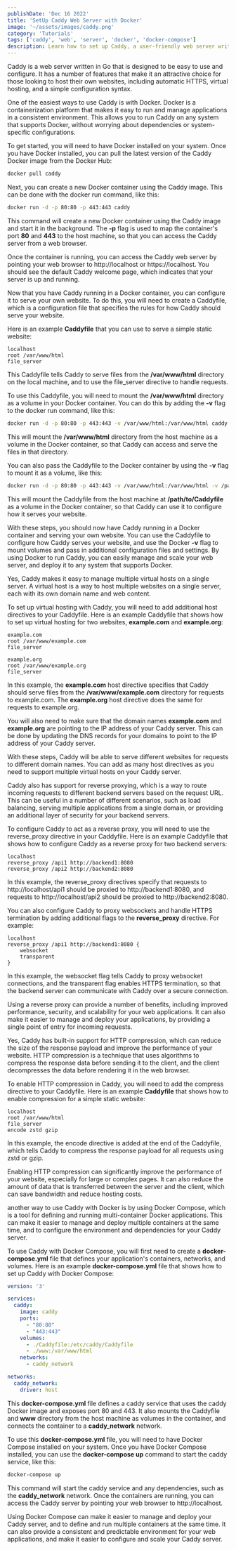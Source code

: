 ```yaml
---
publishDate: 'Dec 16 2022'
title: 'SetUp Caddy Web Server with Docker'
image: '~/assets/images/caddy.png'
category: 'Tutorials'
tags: ['caddy', 'web', 'server', 'docker', 'docker-compose']
description: Learn how to set up Caddy, a user-friendly web server written in Go, using Docker. This tutorial provides step-by-step instructions for installing Docker, pulling the Caddy Docker image, and creating a Docker container. Discover how to customize Caddy for your website by creating a Caddyfile and mounting directories as volumes. Explore advanced features such as virtual hosting, reverse proxy configuration, and enabling HTTP compression. Alternatively, learn how to use Docker Compose for managing and deploying your Caddy server. Improve your web server management and scalability with Caddy and Docker.
---
```


Caddy is a web server written in Go that is designed to be easy to use and configure. It has a number of features that make it an attractive choice for those looking to host their own websites, including automatic HTTPS, virtual hosting, and a simple configuration syntax.

One of the easiest ways to use Caddy is with Docker. Docker is a containerization platform that makes it easy to run and manage applications in a consistent environment. This allows you to run Caddy on any system that supports Docker, without worrying about dependencies or system-specific configurations.

To get started, you will need to have Docker installed on your system. Once you have Docker installed, you can pull the latest version of the Caddy Docker image from the Docker Hub:


```bash
docker pull caddy
```

Next, you can create a new Docker container using the Caddy image. This can be done with the docker run command, like this:


```bash
docker run -d -p 80:80 -p 443:443 caddy
```

This command will create a new Docker container using the Caddy image and start it in the background. The **-p** flag is used to map the container's port **80** and **443** to the host machine, so that you can access the Caddy server from a web browser.

Once the container is running, you can access the Caddy web server by pointing your web browser to http://localhost or https://localhost. You should see the default Caddy welcome page, which indicates that your server is up and running.

Now that you have Caddy running in a Docker container, you can configure it to serve your own website. To do this, you will need to create a Caddyfile, which is a configuration file that specifies the rules for how Caddy should serve your website.

Here is an example **Caddyfile** that you can use to serve a simple static website:

```
localhost
root /var/www/html
file_server
```

This Caddyfile tells Caddy to serve files from the **/var/www/html** directory on the local machine, and to use the file_server directive to handle requests.

To use this Caddyfile, you will need to mount the **/var/www/html** directory as a volume in your Docker container. You can do this by adding the **-v** flag to the docker run command, like this:


```bash
docker run -d -p 80:80 -p 443:443 -v /var/www/html:/var/www/html caddy
```

This will mount the **/var/www/html** directory from the host machine as a volume in the Docker container, so that Caddy can access and serve the files in that directory.

You can also pass the Caddyfile to the Docker container by using the **-v** flag to mount it as a volume, like this:


```bash
docker run -d -p 80:80 -p 443:443 -v /var/www/html:/var/www/html -v /path/to/Caddyfile:/etc/caddy/Caddyfile caddy
```

This will mount the Caddyfile from the host machine at **/path/to/Caddyfile** as a volume in the Docker container, so that Caddy can use it to configure how it serves your website.

With these steps, you should now have Caddy running in a Docker container and serving your own website. You can use the Caddyfile to configure how Caddy serves your website, and use the Docker **-v** flag to mount volumes and pass in additional configuration files and settings. By using Docker to run Caddy, you can easily manage and scale your web server, and deploy it to any system that supports Docker.


Yes, Caddy makes it easy to manage multiple virtual hosts on a single server. A virtual host is a way to host multiple websites on a single server, each with its own domain name and web content.

To set up virtual hosting with Caddy, you will need to add additional host directives to your Caddyfile. Here is an example Caddyfile that shows how to set up virtual hosting for two websites, **example.com** and **example.org**:


```
example.com
root /var/www/example.com
file_server

example.org
root /var/www/example.org
file_server
```

In this example, the **example.com** host directive specifies that Caddy should serve files from the **/var/www/example.com** directory for requests to example.com. The **example.org** host directive does the same for requests to example.org.

You will also need to make sure that the domain names **example.com** and **example.org** are pointing to the IP address of your Caddy server. This can be done by updating the DNS records for your domains to point to the IP address of your Caddy server.

With these steps, Caddy will be able to serve different websites for requests to different domain names. You can add as many host directives as you need to support multiple virtual hosts on your Caddy server.

Caddy also has support for reverse proxying, which is a way to route incoming requests to different backend servers based on the request URL. This can be useful in a number of different scenarios, such as load balancing, serving multiple applications from a single domain, or providing an additional layer of security for your backend servers.

To configure Caddy to act as a reverse proxy, you will need to use the reverse_proxy directive in your Caddyfile. Here is an example Caddyfile that shows how to configure Caddy as a reverse proxy for two backend servers:


```
localhost
reverse_proxy /api1 http://backend1:8080
reverse_proxy /api2 http://backend2:8080
```

In this example, the reverse_proxy directives specify that requests to http://localhost/api1 should be proxied to http://backend1:8080, and requests to http://localhost/api2 should be proxied to http://backend2:8080.

You can also configure Caddy to proxy websockets and handle HTTPS termination by adding additional flags to the **reverse_proxy** directive. For example:


```
localhost
reverse_proxy /api1 http://backend1:8080 {
    websocket
    transparent
}
```

In this example, the websocket flag tells Caddy to proxy websocket connections, and the transparent flag enables HTTPS termination, so that the backend server can communicate with Caddy over a secure connection.

Using a reverse proxy can provide a number of benefits, including improved performance, security, and scalability for your web applications. It can also make it easier to manage and deploy your applications, by providing a single point of entry for incoming requests.


Yes, Caddy has built-in support for HTTP compression, which can reduce the size of the response payload and improve the performance of your website. HTTP compression is a technique that uses algorithms to compress the response data before sending it to the client, and the client decompresses the data before rendering it in the web browser.

To enable HTTP compression in Caddy, you will need to add the compress directive to your Caddyfile. Here is an example **Caddyfile** that shows how to enable compression for a simple static website:


```
localhost
root /var/www/html
file_server
encode zstd gzip
```

In this example, the encode directive is added at the end of the Caddyfile, which tells Caddy to compress the response payload for all requests using zstd or gzip.

Enabling HTTP compression can significantly improve the performance of your website, especially for large or complex pages. It can also reduce the amount of data that is transferred between the server and the client, which can save bandwidth and reduce hosting costs.

another way to use Caddy with Docker is by using Docker Compose, which is a tool for defining and running multi-container Docker applications. This can make it easier to manage and deploy multiple containers at the same time, and to configure the environment and dependencies for your Caddy server.

To use Caddy with Docker Compose, you will first need to create a **docker-compose.yml** file that defines your application's containers, networks, and volumes. Here is an example **docker-compose.yml** file that shows how to set up Caddy with Docker Compose:

```yaml
version: '3'

services:
  caddy:
    image: caddy
    ports:
      - "80:80"
      - "443:443"
    volumes:
      - ./Caddyfile:/etc/caddy/Caddyfile
      - ./www:/var/www/html
    networks:
      - caddy_network

networks:
  caddy_network:
    driver: host
```

This **docker-compose.yml** file defines a caddy service that uses the caddy Docker image and exposes port 80 and 443. It also mounts the Caddyfile and **www** directory from the host machine as volumes in the container, and connects the container to a **caddy_network** network.

To use this **docker-compose.yml** file, you will need to have Docker Compose installed on your system. Once you have Docker Compose installed, you can use the **docker-compose up** command to start the caddy service, like this:


```bash
docker-compose up
```

This command will start the caddy service and any dependencies, such as the **caddy_network** network. Once the containers are running, you can access the Caddy server by pointing your web browser to http://localhost.

Using Docker Compose can make it easier to manage and deploy your Caddy server, and to define and run multiple containers at the same time. It can also provide a consistent and predictable environment for your web applications, and make it easier to configure and scale your Caddy server.

